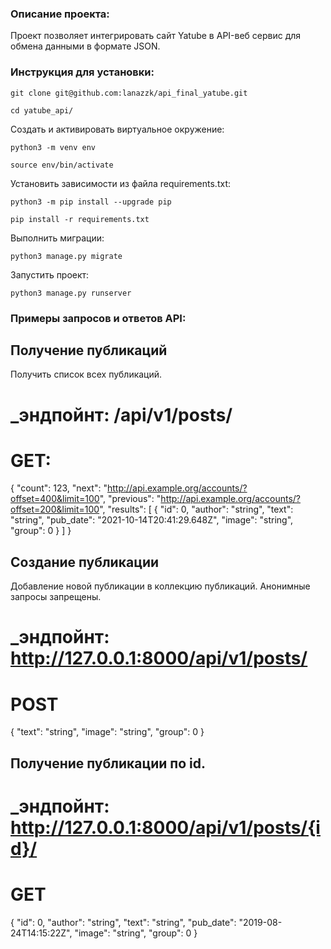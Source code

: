 ### Описание проекта:

Проект позволяет интегрировать сайт Yatube в API-веб сервис для обмена данными в формате JSON.

### Инструкция для установки:
```
git clone git@github.com:lanazzk/api_final_yatube.git
```

```
cd yatube_api/
```

Cоздать и активировать виртуальное окружение:

```
python3 -m venv env
```

```
source env/bin/activate
```

Установить зависимости из файла requirements.txt:

```
python3 -m pip install --upgrade pip
```

```
pip install -r requirements.txt
```

Выполнить миграции:

```
python3 manage.py migrate
```

Запустить проект:

```
python3 manage.py runserver
```
### Примеры запросов и ответов API:

## Получение публикаций
Получить список всех публикаций.
# _эндпойнт: /api/v1/posts/
# GET:

{
  "count": 123,
  "next": "http://api.example.org/accounts/?offset=400&limit=100",
  "previous": "http://api.example.org/accounts/?offset=200&limit=100",
  "results": [
    {
      "id": 0,
      "author": "string",
      "text": "string",
      "pub_date": "2021-10-14T20:41:29.648Z",
      "image": "string",
      "group": 0
    }
  ]
}
## Создание публикации
Добавление новой публикации в коллекцию публикаций. Анонимные запросы запрещены.
# _эндпойнт: http://127.0.0.1:8000/api/v1/posts/
# POST

{
  "text": "string",
  "image": "string",
  "group": 0
}
## Получение публикации по id.
# _эндпойнт: http://127.0.0.1:8000/api/v1/posts/{id}/
# GET
{
  "id": 0,
  "author": "string",
  "text": "string",
  "pub_date": "2019-08-24T14:15:22Z",
  "image": "string",
  "group": 0
}
